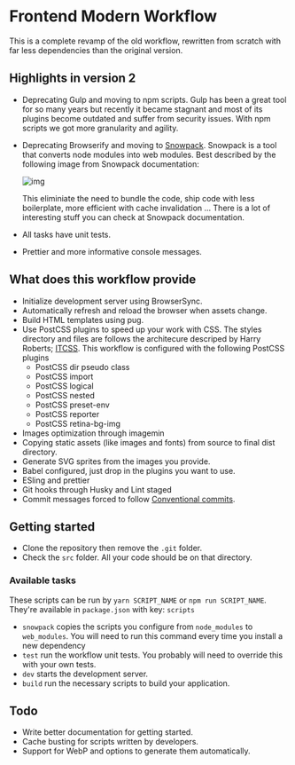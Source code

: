 # Frontend Modern Workflow

This is a complete revamp of the old workflow, rewritten from scratch with far less dependencies than the original version.

## Highlights in version 2

* Deprecating Gulp and moving to npm scripts. Gulp has been a great tool for so many years but recently it became stagnant and most of its plugins become outdated and suffer from security issues. With npm scripts we got more granularity and agility.

* Deprecating Browserify and moving to [Snowpack](https://www.snowpack.dev/). Snowpack is a tool that converts node modules into web modules. Best described by the following image from Snowpack documentation:

    ![img](https://www.snowpack.dev/img/how-does-it-work.jpg)

    This eliminiate the need to bundle the code, ship code with less boilerplate, more efficient with cache invalidation ... There is a lot of interesting stuff you can check at Snowpack documentation.

* All tasks have unit tests.

* Prettier and more informative console messages.

## What does this workflow provide

* Initialize development server using BrowserSync.
* Automatically refresh and reload the browser when assets change.
* Build HTML templates using pug.
* Use PostCSS plugins to speed up your work with CSS. The styles directory and files are follows the architecure descriped by Harry Roberts; [ITCSS](https://itcss.io/). This workflow is configured with the following PostCSS plugins
  * PostCSS dir pseudo class
  * PostCSS import
  * PostCSS logical
  * PostCSS nested
  * PostCSS preset-env
  * PostCSS reporter
  * PostCSS retina-bg-img
* Images optimization through imagemin
* Copying static assets (like images and fonts) from source to final dist directory.
* Generate SVG sprites from the images you provide.
* Babel configured, just drop in the plugins you want to use.
* ESling and prettier
* Git hooks through Husky and Lint staged
* Commit messages forced to follow [Conventional commits](https://conventionalcommits.org).

## Getting started

* Clone the repository then remove the `.git` folder.
* Check the `src` folder. All your code should be on that directory.

### Available tasks

These scripts can be run by `yarn SCRIPT_NAME` or `npm run SCRIPT_NAME`. They're available in `package.json` with key: `scripts`

* `snowpack` copies the scripts you configure from `node_modules` to `web_modules`. You will need to run this command every time you install a new dependency
* `test` run the workflow unit tests. You probably will need to override this with your own tests.
* `dev` starts the development server.
* `build` run the necessary scripts to build your application.

## Todo

* Write better documentation for getting started.
* Cache busting for scripts written by developers.
* Support for WebP and options to generate them automatically.
